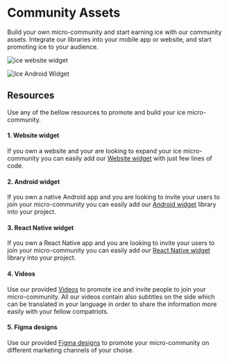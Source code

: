 
# Community Assets

Build your own micro-community and start earning ice with our community assets. Integrate our libraries into your mobile app or website, and start promoting ice to your audience.

![ice website widget](https://i.imgur.com/IzBa6rk.jpeg)

![Ice Android Widget](https://media2.giphy.com/media/v1.Y2lkPTc5MGI3NjExNjZmZGMwYjNmMDZhYWJlNWZmOWJjY2FkMmM5NjM0NjhmZjVjNjEwNiZlcD12MV9pbnRlcm5hbF9naWZzX2dpZklkJmN0PWc/zN0rgUMX7QQFeImsmJ/giphy.gif)

## Resources
Use any of the bellow resources to promote and build your ice micro-community.

#### 1. Website widget
If you own a website and your are looking to expand your ice micro-community you can easily add our [Website widget](https://github.com/ice-blockchain/community-assets/tree/master/website-widget) with just few lines of code.

#### 2. Android widget
If you own a native Android app and you are looking to invite your users to join your micro-community you can easily add our [Android widget](https://github.com/ice-blockchain/community-assets/tree/master/android-widget) library into your project.

#### 3. React Native widget
If you own a React Native app and you are looking to invite your users to join your micro-community you can easily add our [React Native widget](https://github.com/ice-blockchain/community-assets/tree/master/react-native-widget) library into your project.

#### 4. Videos
Use our provided [Videos](https://drive.google.com/drive/folders/1E_3zVZzs2vqUNgUd05qfi6cJ_axjlvQU) to promote ice and invite people to join your micro-community. All our videos contain also subtitles on the side which can be translated in your language in order to share the information more easily with your fellow compatriots.

#### 5. Figma designs
Use our provided [Figma designs]() to promote your micro-community on different marketing channels of your choise. 
